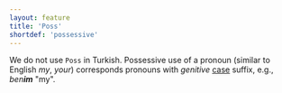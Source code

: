 ```yaml
---
layout: feature
title: 'Poss'
shortdef: 'possessive'
---
```


We do not use `Poss` in Turkish.
Possessive use of a pronoun (similar to English _my_, _your_)
corresponds pronouns with _genitive_ [case](Case) suffix, e.g.,
_ben<b>im</b>_ "my".
<!-- Interlanguage links updated Út zář 29 20:31:37 CEST 2020 -->
